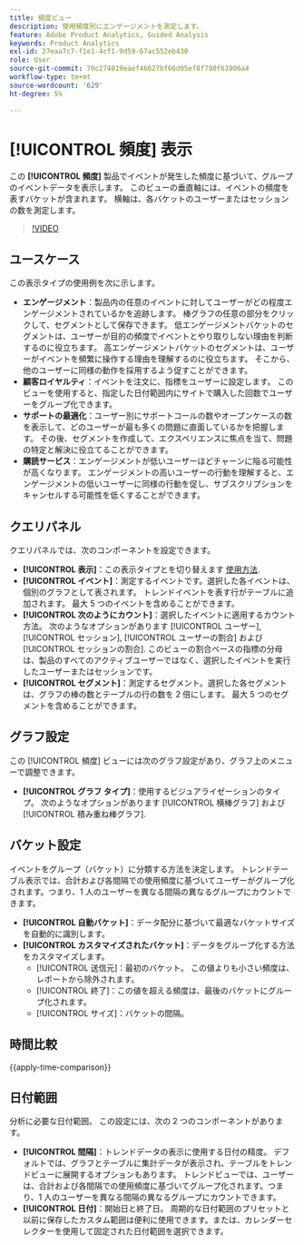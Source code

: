 ```yaml
---
title: 頻度ビュー
description: 使用頻度別にエンゲージメントを測定します。
feature: Adobe Product Analytics, Guided Analysis
keywords: Product Analytics
exl-id: 27eaa7c7-f1e1-4cf1-9d59-67ac552eb430
role: User
source-git-commit: 70c274819eaef46627bf66d05ef8f790f61906a4
workflow-type: tm+mt
source-wordcount: '629'
ht-degree: 5%

---
```


# [!UICONTROL 頻度] 表示

この **[!UICONTROL 頻度]** 製品でイベントが発生した頻度に基づいて、グループのイベントデータを表示します。 このビューの垂直軸には、イベントの頻度を表すバケットが含まれます。 横軸は、各バケットのユーザーまたはセッションの数を測定します。

>[!VIDEO](https://video.tv.adobe.com/v/3428089/?learn=on)

## ユースケース

この表示タイプの使用例を次に示します。

* **エンゲージメント**：製品内の任意のイベントに対してユーザーがどの程度エンゲージメントされているかを追跡します。 棒グラフの任意の部分をクリックして、セグメントとして保存できます。 低エンゲージメントバケットのセグメントは、ユーザーが目的の頻度でイベントとやり取りしない理由を判断するのに役立ちます。 高エンゲージメントバケットのセグメントは、ユーザーがイベントを頻繁に操作する理由を理解するのに役立ちます。 そこから、他のユーザーに同様の動作を採用するよう促すことができます。
* **顧客ロイヤルティ**：イベントを注文に、指標をユーザーに設定します。 このビューを使用すると、指定した日付範囲内にサイトで購入した回数でユーザーをグループ化できます。
* **サポートの最適化**：ユーザー別にサポートコールの数やオープンケースの数を表示して、どのユーザーが最も多くの問題に直面しているかを把握します。 その後、セグメントを作成して、エクスペリエンスに焦点を当て、問題の特定と解決に役立てることができます。
* **購読サービス**：エンゲージメントが低いユーザーほどチャーンに陥る可能性が高くなります。 エンゲージメントの高いユーザーの行動を理解すると、エンゲージメントの低いユーザーに同様の行動を促し、サブスクリプションをキャンセルする可能性を低くすることができます。

## クエリパネル

クエリパネルでは、次のコンポーネントを設定できます。

* **[!UICONTROL 表示]**：この表示タイプとを切り替えます [使用方法](usage.md).
* **[!UICONTROL イベント]**：測定するイベントです。選択した各イベントは、個別のグラフとして表されます。 トレンドイベントを表す行がテーブルに追加されます。 最大 5 つのイベントを含めることができます。
* **[!UICONTROL 次のようにカウント]**：選択したイベントに適用するカウント方法。 次のようなオプションがあります [!UICONTROL ユーザー], [!UICONTROL セッション], [!UICONTROL ユーザーの割合] および [!UICONTROL セッションの割合]. このビューの割合ベースの指標の分母は、製品のすべてのアクティブユーザーではなく、選択したイベントを実行したユーザーまたはセッションです。
* **[!UICONTROL セグメント]**：測定するセグメント。選択した各セグメントは、グラフの棒の数とテーブルの行の数を 2 倍にします。 最大 5 つのセグメントを含めることができます。

## グラフ設定

この [!UICONTROL 頻度] ビューには次のグラフ設定があり、グラフ上のメニューで調整できます。

* **[!UICONTROL グラフ タイプ]**：使用するビジュアライゼーションのタイプ。 次のようなオプションがあります [!UICONTROL 横棒グラフ] および [!UICONTROL 積み重ね棒グラフ].

## バケット設定

イベントをグループ（バケット）に分類する方法を決定します。 トレンドテーブル表示では、合計および各間隔での使用頻度に基づいてユーザーがグループ化されます。つまり、1 人のユーザーを異なる間隔の異なるグループにカウントできます。

* **[!UICONTROL 自動バケット]**：データ配分に基づいて最適なバケットサイズを自動的に識別します。
* **[!UICONTROL カスタマイズされたバケット]**：データをグループ化する方法をカスタマイズします。
   * [!UICONTROL 送信元]：最初のバケット。 この値よりも小さい頻度は、レポートから除外されます。
   * [!UICONTROL 終了]：この値を超える頻度は、最後のバケットにグループ化されます。
   * [!UICONTROL サイズ]：バケットの間隔。

## 時間比較

{{apply-time-comparison}}

## 日付範囲

分析に必要な日付範囲。 この設定には、次の 2 つのコンポーネントがあります。

* **[!UICONTROL 間隔]**：トレンドデータの表示に使用する日付の精度。 デフォルトでは、グラフとテーブルに集計データが表示され、テーブルをトレンドビューに展開するオプションもあります。 トレンドビューでは、ユーザーは、合計および各間隔での使用頻度に基づいてグループ化されます。つまり、1 人のユーザーを異なる間隔の異なるグループにカウントできます。
* **[!UICONTROL 日付]**：開始日と終了日。 周期的な日付範囲のプリセットと以前に保存したカスタム範囲は便利に使用できます。または、カレンダーセレクターを使用して固定された日付範囲を選択できます。
